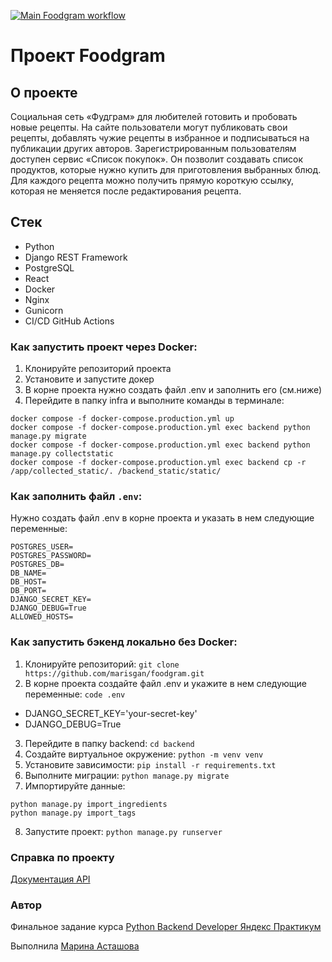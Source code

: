 [![Main Foodgram workflow](https://github.com/marisgan/foodgram/actions/workflows/main.yml/badge.svg)](https://github.com/marisgan/foodgram/actions/workflows/main.yml)

#  Проект Foodgram

## О проекте

Социальная сеть «Фудграм» для любителей готовить и пробовать новые рецепты.
На сайте пользователи могут публиковать свои рецепты, добавлять чужие рецепты в избранное и подписываться на публикации других авторов. Зарегистрированным пользователям доступен сервис «Список покупок». Он позволит создавать список продуктов, которые нужно купить для приготовления выбранных блюд. Для каждого рецепта можно получить прямую короткую ссылку, которая не меняется после редактирования рецепта.

## Стек

- Python
- Django REST Framework
- PostgreSQL
- React
- Docker
- Nginx
- Gunicorn
- CI/CD GitHub Actions

### Как запустить проект через Docker:

1. Клонируйте репозиторий проекта
2. Установите и запустите докер
3. В корне проекта нужно создать файл .env и заполнить его (см.ниже)
4. Перейдите в папку infra и выполните команды в терминале:
```
docker compose -f docker-compose.production.yml up 
docker compose -f docker-compose.production.yml exec backend python manage.py migrate
docker compose -f docker-compose.production.yml exec backend python manage.py collectstatic
docker compose -f docker-compose.production.yml exec backend cp -r /app/collected_static/. /backend_static/static/
```
### Как заполнить файл ```.env```:

Нужно создать файл .env в корне проекта и указать в нем следующие переменные:

```
POSTGRES_USER=
POSTGRES_PASSWORD=
POSTGRES_DB=
DB_NAME=
DB_HOST=
DB_PORT=
DJANGO_SECRET_KEY=
DJANGO_DEBUG=True
ALLOWED_HOSTS=
```

### Как запустить бэкенд локально без Docker:
1. Клонируйте репозиторий:
```git clone https://github.com/marisgan/foodgram.git```
2. В корне проекта создайте файл .env и укажите в нем следующие переменные:
```code .env```
- DJANGO_SECRET_KEY='your-secret-key'
- DJANGO_DEBUG=True
3. Перейдите в папку backend:
```cd backend```
4. Создайте виртуальное окружение:
```python -m venv venv```
5. Установите зависимости:
```pip install -r requirements.txt```
6. Выполните миграции:
```python manage.py migrate```
7. Импортируйте данные:
```
python manage.py import_ingredients
python manage.py import_tags
```
8. Запустите проект:
```python manage.py runserver```

### Справка по проекту
[Документация API](https://foodgram.marisgan.com/api/docs/)

### Автор
Финальное задание курса [Python Backend Developer Яндекс Практикум](https://practicum.yandex.ru/backend-developer-ab/)

Выполнила  [Марина Асташова](https://github.com/marisgan)

